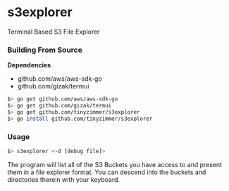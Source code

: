 # s3explorer
Terminal Based S3 File Explorer

### Building From Source


**Dependencies**
  - github.com/aws/aws-sdk-go
  - github.com/gizak/termui


```bash
$> go get github.com/aws/aws-sdk-go
$> go get github.com/gizak/termui
$> go get github.com/tinyzimmer/s3explorer
$> go install github.com/tinyzimmer/s3explorer
```

### Usage

```bash
$> s3explorer <-d [debug file]>
```

The program will list all of the S3 Buckets you have access to and present them in a file explorer format. You can descend into the buckets and directories therein with your keyboard. 
